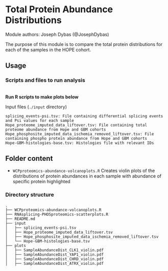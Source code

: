 # Total Protein Abundance Distributions

Module authors: Joseph Dybas (@JosephDybas)

The purpose of this module is to compare the total protein distributions for each of the samples in the HOPE cohort.

## Usage
### Scripts and files to run analysis
<br>**Run R scripts to make plots below**

Input files (`./input` directory)
```
splicing_events-psi.tsv: File containing differential splicing events and Psi values for each sample
Hope_proteome_imputed_data_liftover.tsv: File containing total proteome abundance from Hope and GBM cohorts
Hope_phosphosite_imputed_data_ischemia_removed_liftover.tsv: File containing phospho protein abundance from Hope and GBM cohorts
Hope-GBM-histologies-base.tsv: Histologies file with relevant IDs
```
## Folder content
* `WCPproteomics-abundance-volcanoplots.R` Creates violin plots of the distributions of protein abundances in each sample with abundance of specific protein highlighted

### Directory structure
```
.
├── WCPproteomics-abundance-volcanoplots.R
├── RNAsplicing-PHOSproteomics-scatterplots.R
├── README.md
├── input
│   ├── splicing_events-psi.tsv
│   ├── Hope_proteome_imputed_data_liftover.tsv
│   ├── Hope_phosphosite_imputed_data_ischemia_removed_liftover.tsv
│   └── Hope-GBM-histologies-base.tsv
├── plots
│   ├── SampleAbundanceDist_CLK1_violin.pdf
│   ├── SampleAbundanceDist_YAP1_violin.pdf
│   ├── SampleAbundanceDist_CHRD_violin.pdf
│   ├── SampleAbundanceDist_ATRX_violin.pdf
```

